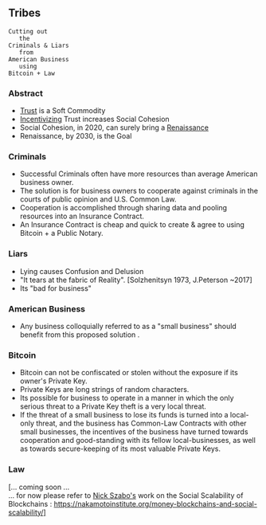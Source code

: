 Tribes
----------------
```
Cutting out
   the
Criminals & Liars
   from
American Business
   using
Bitcoin + Law
```


### Abstract
- [Trust](https://en.wikipedia.org/wiki/Trust_(social_science)) is a Soft Commodity
- [Incentivizing](https://en.wikipedia.org/wiki/Incentive) Trust increases Social Cohesion
- Social Cohesion, in 2020, can surely bring a [Renaissance](https://en.wikipedia.org/wiki/Renaissance)
- Renaissance, by 2030, is the Goal


### Criminals
- Successful Criminals often have more resources than average American business owner.    
- The solution is for business owners to cooperate against criminals in the courts of public opinion and U.S. Common Law.    
- Cooperation is accomplished through sharing data and pooling resources into an Insurance Contract.    
- An Insurance Contract is cheap and quick to create & agree to using Bitcoin + a Public Notary.    


### Liars
- Lying causes Confusion and Delusion
- "It tears at the fabric of Reality". [Solzhenitsyn 1973, J.Peterson ~2017]
- Its "bad for business"

### American Business
- Any business colloquially referred to as a "small business" should benefit from this proposed solution .

### Bitcoin
- Bitcoin can not be confiscated or stolen without the exposure if its owner's Private Key.    
- Private Keys are long strings of random characters.    
- Its possible for business to operate in a manner in which the only serious threat to a Private Key theft is a very local threat.    
- If the threat of a small business to lose its funds is turned into a local-only threat, and the business has Common-Law Contracts with other small businesses, the incentives of the business have turned towards cooperation and good-standing with its fellow local-businesses, as well as towards secure-keeping of its most valuable Private Keys.

### Law
[... coming soon ...    
... for now please refer to [Nick Szabo's](https://unenumerated.blogspot.com/) work on the Social Scalability of Blockchains : https://nakamotoinstitute.org/money-blockchains-and-social-scalability/]    

